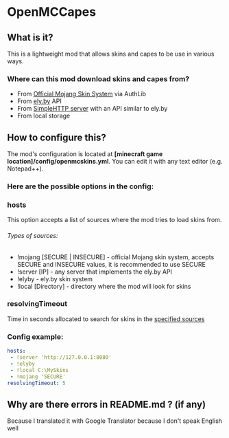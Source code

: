 # OpenMCCapes

## What is it?

This is a lightweight mod that allows skins and capes to be use in various ways.

### Where can this mod download skins and capes from?

* From [Official Mojang Skin System](https://wiki.vg/Mojang_API#UUID_to_Profile_and_Skin.2FCape) via AuthLib
* From [ely.by](https://ely.by) API
* From [SimpleHTTP server](./server/server.py) with an API similar to ely.by
* From local storage

## How to configure this?

The mod's configuration is located at **[minecraft game location]/config/openmcskins.yml**.
You can edit it with any text editor (e.g. Notepad++).

### Here are the possible options in the config:

### hosts

This option accepts a list of sources where the mod tries to load skins from.

###### Types of sources:
* !mojang [SECURE | INSECURE] - official Mojang skin system, accepts SECURE and INSECURE values, it is recommended to use SECURE
* !server [IP] - any server that implements the ely.by API
* !elyby - ely.by skin system
* !local [Directory] - directory where the mod will look for skins

### resolvingTimeout

Time in seconds allocated to search for skins in the [specified sources](#hosts)

### Config example:

```yaml
hosts:
 - !server 'http://127.0.0.1:8080'
 - !elyby
 - !local C:\MySkins
 - !mojang 'SECURE'
resolvingTimeout: 5
```

## Why are there errors in README.md ? (if any)
Because I translated it with Google Translator because I don't speak English well